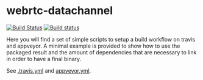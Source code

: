 # webrtc-datachannel

[![Build Status](https://travis-ci.com/aldenml/webrtc-datachannel.svg?branch=master)](https://travis-ci.com/aldenml/webrtc-datachannel)
[![Build status](https://ci.appveyor.com/api/projects/status/7e7rajb4msfhfwgl/branch/master?svg=true)](https://ci.appveyor.com/project/aldenml/webrtc-datachannel/branch/master)

Here you will find a set of simple scripts to setup a build workflow on travis
and appveyor. A minimal example is provided to show how to use the packaged
result and the amount of dependencies that are necessary to link in order to
have a final binary.

See [.travis.yml](.travis.yml) and [appveyor.yml](appveyor.yml).
